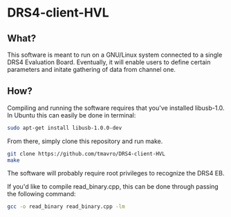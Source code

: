 # DRS4-client-HVL

## What? 

This software is meant to run on a GNU/Linux system connected to a single DRS4 Evaluation Board. Eventually, it will enable users to define certain parameters and initate gathering of data from channel one. 

## How? 

Compiling and running the software requires that you've installed libusb-1.0. In Ubuntu this can easily be done in terminal:

```bash
sudo apt-get install libusb-1.0.0-dev
```

From there, simply clone this repository and run make. 

```bash
git clone https://github.com/tmavro/DRS4-client-HVL
make
```

The software will probably require root privileges to recognize the DRS4 EB. 

If you'd like to compile read_binary.cpp, this can be done through passing the following command: 

```bash
gcc -o read_binary read_binary.cpp -lm
```

